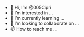 - 👋 Hi, I’m @005Cipri
- 👀 I’m interested in ...
- 🌱 I’m currently learning ...
- 💞️ I’m looking to collaborate on ...
- 📫 How to reach me ...

<!---
005Cipri/005Cipri is a ✨ special ✨ repository because its `README.md` (this file) appears on your GitHub profile.
You can click the Preview link to take a look at your changes.
--->
